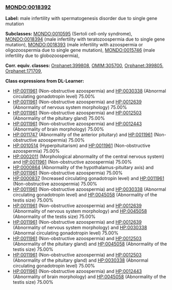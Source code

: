 
### [MONDO:0018392](http://purl.obolibrary.org/obo/MONDO_0018392)
**Label:** male infertility with spermatogenesis disorder due to single gene mutation

**Subclasses:** [MONDO:0010595](http://purl.obolibrary.org/obo/MONDO_0010595) (Sertoli cell-only syndrome), [MONDO:0018394](http://purl.obolibrary.org/obo/MONDO_0018394) (male infertility with teratozoospermia due to single gene mutation), [MONDO:0018393](http://purl.obolibrary.org/obo/MONDO_0018393) (male infertility with azoospermia or oligozoospermia due to single gene mutation), [MONDO:0015746](http://purl.obolibrary.org/obo/MONDO_0015746) (male infertility due to globozoospermia), 

**Corr. equiv. classes:** [Orphanet:399808](http://www.orpha.net/ORDO/Orphanet_399808), [OMIM:305700](http://purl.obolibrary.org/obo/OMIM_305700), [Orphanet:399805](http://www.orpha.net/ORDO/Orphanet_399805), [Orphanet:171709](http://www.orpha.net/ORDO/Orphanet_171709), 

**Class expressions from DL-Learner:**

- [HP:0011961](http://purl.obolibrary.org/obo/HP_0011961) (Non-obstructive azoospermia) and [HP:0030338](http://purl.obolibrary.org/obo/HP_0030338) (Abnormal circulating gonadotropin level) 75.00%
- [HP:0011961](http://purl.obolibrary.org/obo/HP_0011961) (Non-obstructive azoospermia) and [HP:0012639](http://purl.obolibrary.org/obo/HP_0012639) (Abnormality of nervous system morphology) 75.00%
- [HP:0011961](http://purl.obolibrary.org/obo/HP_0011961) (Non-obstructive azoospermia) and [HP:0012503](http://purl.obolibrary.org/obo/HP_0012503) (Abnormality of the pituitary gland) 75.00%
- [HP:0011961](http://purl.obolibrary.org/obo/HP_0011961) (Non-obstructive azoospermia) and [HP:0012443](http://purl.obolibrary.org/obo/HP_0012443) (Abnormality of brain morphology) 75.00%
- [HP:0011747](http://purl.obolibrary.org/obo/HP_0011747) (Abnormality of the anterior pituitary) and [HP:0011961](http://purl.obolibrary.org/obo/HP_0011961) (Non-obstructive azoospermia) 75.00%
- [HP:0010514](http://purl.obolibrary.org/obo/HP_0010514) (Hyperpituitarism) and [HP:0011961](http://purl.obolibrary.org/obo/HP_0011961) (Non-obstructive azoospermia) 75.00%
- [HP:0002011](http://purl.obolibrary.org/obo/HP_0002011) (Morphological abnormality of the central nervous system) and [HP:0011961](http://purl.obolibrary.org/obo/HP_0011961) (Non-obstructive azoospermia) 75.00%
- [HP:0000864](http://purl.obolibrary.org/obo/HP_0000864) (Abnormality of the hypothalamus-pituitary axis) and [HP:0011961](http://purl.obolibrary.org/obo/HP_0011961) (Non-obstructive azoospermia) 75.00%
- [HP:0000837](http://purl.obolibrary.org/obo/HP_0000837) (Increased circulating gonadotropin level) and [HP:0011961](http://purl.obolibrary.org/obo/HP_0011961) (Non-obstructive azoospermia) 75.00%
- [HP:0011961](http://purl.obolibrary.org/obo/HP_0011961) (Non-obstructive azoospermia) and [HP:0030338](http://purl.obolibrary.org/obo/HP_0030338) (Abnormal circulating gonadotropin level) and [HP:0045058](http://purl.obolibrary.org/obo/HP_0045058) (Abnormality of the testis size) 75.00%
- [HP:0011961](http://purl.obolibrary.org/obo/HP_0011961) (Non-obstructive azoospermia) and [HP:0012639](http://purl.obolibrary.org/obo/HP_0012639) (Abnormality of nervous system morphology) and [HP:0045058](http://purl.obolibrary.org/obo/HP_0045058) (Abnormality of the testis size) 75.00%
- [HP:0011961](http://purl.obolibrary.org/obo/HP_0011961) (Non-obstructive azoospermia) and [HP:0012639](http://purl.obolibrary.org/obo/HP_0012639) (Abnormality of nervous system morphology) and [HP:0030338](http://purl.obolibrary.org/obo/HP_0030338) (Abnormal circulating gonadotropin level) 75.00%
- [HP:0011961](http://purl.obolibrary.org/obo/HP_0011961) (Non-obstructive azoospermia) and [HP:0012503](http://purl.obolibrary.org/obo/HP_0012503) (Abnormality of the pituitary gland) and [HP:0045058](http://purl.obolibrary.org/obo/HP_0045058) (Abnormality of the testis size) 75.00%
- [HP:0011961](http://purl.obolibrary.org/obo/HP_0011961) (Non-obstructive azoospermia) and [HP:0012503](http://purl.obolibrary.org/obo/HP_0012503) (Abnormality of the pituitary gland) and [HP:0030338](http://purl.obolibrary.org/obo/HP_0030338) (Abnormal circulating gonadotropin level) 75.00%
- [HP:0011961](http://purl.obolibrary.org/obo/HP_0011961) (Non-obstructive azoospermia) and [HP:0012443](http://purl.obolibrary.org/obo/HP_0012443) (Abnormality of brain morphology) and [HP:0045058](http://purl.obolibrary.org/obo/HP_0045058) (Abnormality of the testis size) 75.00%


